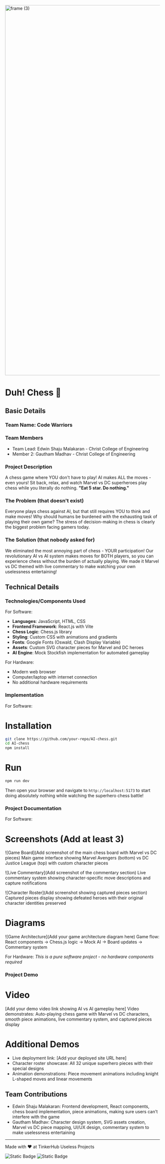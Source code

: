 <img width="3188" height="1202" alt="frame (3)" src="https://github.com/user-attachments/assets/517ad8e9-ad22-457d-9538-a9e62d137cd7" />


# Duh! Chess 🎯


## Basic Details
### Team Name: Code Warriors


### Team Members
- Team Lead: Edwin Shaju Malakaran - Christ College of Engineering
- Member 2: Gautham Madhav - Christ College of Engineering 

### Project Description
A chess game where YOU don't have to play! AI makes ALL the moves - even yours! Sit back, relax, and watch Marvel vs DC superheroes play chess while you literally do nothing. **"Eat 5 star. Do nothing."**

### The Problem (that doesn't exist)
Everyone plays chess against AI, but that still requires YOU to think and make moves! Why should humans be burdened with the exhausting task of playing their own game? The stress of decision-making in chess is clearly the biggest problem facing gamers today.

### The Solution (that nobody asked for)
We eliminated the most annoying part of chess - YOUR participation! Our revolutionary AI vs AI system makes moves for BOTH players, so you can experience chess without the burden of actually playing. We made it Marvel vs DC themed with live commentary to make watching your own uselessness entertaining!

## Technical Details
### Technologies/Components Used
For Software:
- **Languages**: JavaScript, HTML, CSS
- **Frontend Framework**: React.js with Vite
- **Chess Logic**: Chess.js library
- **Styling**: Custom CSS with animations and gradients
- **Fonts**: Google Fonts (Oswald, Clash Display Variable)
- **Assets**: Custom SVG character pieces for Marvel and DC heroes
- **AI Engine**: Mock Stockfish implementation for automated gameplay

For Hardware:
- Modern web browser
- Computer/laptop with internet connection
- No additional hardware requirements

### Implementation
For Software:
# Installation
```bash
git clone https://github.com/your-repo/AI-chess.git
cd AI-chess
npm install
```

# Run
```bash
npm run dev
```
Then open your browser and navigate to `http://localhost:5173` to start doing absolutely nothing while watching the superhero chess battle!

### Project Documentation
For Software:

# Screenshots (Add at least 3)
![Game Board](Add screenshot of the main chess board with Marvel vs DC pieces)
Main game interface showing Marvel Avengers (bottom) vs DC Justice League (top) with custom character pieces

![Live Commentary](Add screenshot of the commentary section)
Live commentary system showing character-specific move descriptions and capture notifications

![Character Roster](Add screenshot showing captured pieces section)
Captured pieces display showing defeated heroes with their original character identities preserved

# Diagrams
![Game Architecture](Add your game architecture diagram here)
Game flow: React components → Chess.js logic → Mock AI → Board updates → Commentary system

For Hardware:
*This is a pure software project - no hardware components required*

### Project Demo
# Video
[Add your demo video link showing AI vs AI gameplay here]
Video demonstrates: Auto-playing chess game with Marvel vs DC characters, smooth piece animations, live commentary system, and captured pieces display

# Additional Demos
- Live deployment link: [Add your deployed site URL here]
- Character roster showcase: All 32 unique superhero pieces with their special designs
- Animation demonstrations: Piece movement animations including knight L-shaped moves and linear movements

## Team Contributions
- Edwin Shaju Malakaran: Frontend development, React components, chess board implementation, piece animations, making sure users can't interfere with the game
- Gautham Madhav: Character design system, SVG assets creation, Marvel vs DC piece mapping, UI/UX design, commentary system to make uselessness entertaining

---
Made with ❤ at TinkerHub Useless Projects 

![Static Badge](https://img.shields.io/badge/TinkerHub-24?color=%23000000&link=https%3A%2F%2Fwww.tinkerhub.org%2F)
![Static Badge](https://img.shields.io/badge/UselessProjects--25-25?link=https%3A%2F%2Fwww.tinkerhub.org%2Fevents%2FQ2Q1TQKX6Q%2FUseless%2520Projects)